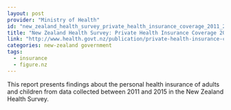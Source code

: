 ```yaml
---
layout: post
provider: "Ministry of Health"
id: "new_zealand_health_survey_private_health_insurance_coverage_2011_2015"
title: "New Zealand Health Survey: Private Health Insurance Coverage 2011–2015"
link: "http://www.health.govt.nz/publication/private-health-insurance-coverage-2011-15-new-zealand-health-survey"
categories: new-zealand government 
tags:
  - insurance
  - figure.nz    
---
```


This report presents findings about the personal health insurance of adults and children from data collected between 2011 and 2015 in the New Zealand Health Survey.
